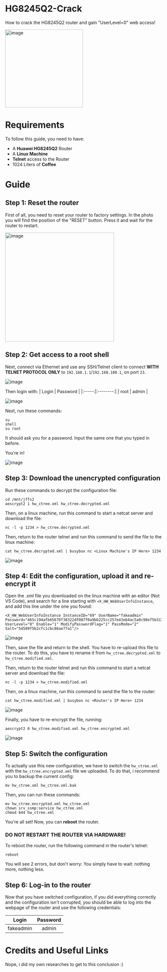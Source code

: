 
# HG8245Q2-Crack
How to crack the HG8245Q2 router and gain "UserLevel=0" web access!

<img src="https://github.com/user-attachments/assets/e383589d-e2b3-4351-ac34-5570566954ff" alt="image" width="250">

# Requirements
To follow this guide, you need to have:
- A **Huawei HG8245Q2** Router
- A **Linux Machine**
- **Telnet** access to the Router
- 1024 Liters of **Coffee**

# Guide
## Step 1: Reset the router
First of all, you need to reset your router to factory settings.
In the photo you will find the position of the "RESET" button. Press it and wait for the router to restart.

<img src="https://github.com/user-attachments/assets/87f8ecb7-1b4e-4f5d-a154-58aaac979ae8" alt="image" width="350">

## Step 2: Get access to a root shell
Next, connect via Ethernet and use any SSH/Telnet client to connect **WITH TELNET PROTOCOL ONLY** to `192.168.1.1`/`192.168.100.1`, on port `23`.

![image](https://github.com/user-attachments/assets/c156fd30-bfe6-467b-809a-fb4a9d3394a3)

Then login with:
| Login | Password |
|:-----:|:--------:|
| root  |  admin   |

![image](https://github.com/user-attachments/assets/c7c8bf3a-6d1c-4aed-b425-fec4337c5fba)

Next, run these commands:

```
su
shell
su root
```
It should ask you for a password. Input the same one that you typed in before.

You're in!

![image](https://github.com/user-attachments/assets/46e80040-49bd-4ce1-9126-4ddb4fbe04df)

## Step 3: Download the unencrypted configuration
Run these commands to decrypt the configuration file:

```
cd /mnt/jffs2
aescrypt2 1 hw_ctree.xml hw_ctree.decrypted.xml
```

Then, on a linux machine, run this command to start a netcat server and download the file:

```
nc -l -p 1234 > hw_ctree.decrypted.xml
```

Then, return to the router telnet and run this command to send the file to the linux machine:

```
cat hw_ctree.decrypted.xml | busybox nc <Linux Machine's IP Here> 1234
```

![image](https://github.com/user-attachments/assets/9a280eea-386f-42c6-bcab-a154c7022662)

## Step 4: Edit the configuration, upload it and re-encrypt it
Open the .xml file you downloaded on the linux machine with an editor (Not VS Code), and search for a line starting with `<X_HW_WebUserInfoInstance`, and add this line under the one you found:

```
<X_HW_WebUserInfoInstance InstanceID="69" UserName="fakeadmin" Password="465c194afb65670f38322df087f0a9bb225cc257e43eb4ac5a0c98ef5b3173ac" UserLevel="0" Enable="1" ModifyPasswordFlag="1" PassMode="2" Salt="54589f5b2cfc1cbc86ae77a1"/>
```

![image](https://github.com/user-attachments/assets/8a8f6d5c-ce37-45f0-8e98-a6c69672a218)

Then, save the file and return to the shell.
You have to re-upload this file to the router. To do this, you have to rename it from `hw_ctree.decrypted.xml` to `hw_ctree.modified.xml`.

Then, return to the router telnet and run this command to start a netcat server and download the file:

```
nc -l -p 1234 > hw_ctree.modified.xml
```

Then, on a linux machine, run this command to send the file to the router:

```
cat hw_ctree.modified.xml | busybox nc <Router's IP Here> 1234
```

![image](https://github.com/user-attachments/assets/fdfff14d-1ac0-4eb2-af61-b589fe94a458)

Finally, you have to re-encrypt the file, running:

```
aescrypt2 0 hw_ctree.modified.xml hw_ctree.encrypted.xml
```

![image](https://github.com/user-attachments/assets/700c877b-b22c-48f5-9f36-ec3220f7d267)

## Step 5: Switch the configuration
To actually use this new configuration, we have to switch the `hw_ctree.xml` with the `hw_ctree.encrypted.xml` file we uploaded.
To do that, i recommend you to backup the current config:

```
mv hw_ctree.xml hw_ctree.xml.bak
```

Then, you can run these commands:

```
mv hw_ctree.encrypted.xml hw_ctree.xml
chown srv_ssmp:service hw_ctree.xml
chmod 644 hw_ctree.xml
```

You're all set! Now, you can **reboot** the router.
### DO NOT RESTART THE ROUTER VIA HARDWARE!
To reboot the router, run the following command in the router's telnet:

```
reboot
```

You will see 2 errors, but don't worry: You simply have to wait: nothing more, nothing less.

## Step 6: Log-in to the router
Now that you have switched configuration, if you did everything correctly and the configuration isn't corrupted, you should be able to log into the webpage of the router and use the following credentials:

|   Login    | Password |
|:----------:|:--------:|
| fakeadmin  |  admin   |

# Credits and Useful Links
Nope, i did my own researches to get to this conclusion :)
